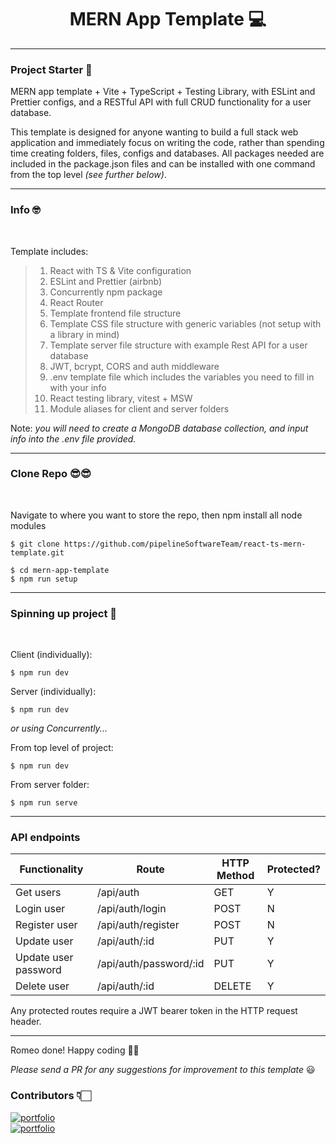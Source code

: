 <div id="header" align="center">
<h1>
MERN App Template 💻
</h1>
</div>

---

### Project Starter 🚀

MERN app template + Vite + TypeScript + Testing Library, with ESLint and Prettier configs, and a RESTful API with full CRUD functionality for a user database.

This template is designed for anyone wanting to build a full stack web application and immediately focus on writing the code, rather than spending time creating folders, files, configs and databases. All packages needed are included in the package.json files and can be installed with one command from the top level _(see further below)_.

---

### Info 🤓

<br>

Template includes:

> 1.  React with TS & Vite configuration
> 2.  ESLint and Prettier (airbnb)
> 3.  Concurrently npm package
> 4.  React Router
> 5.  Template frontend file structure
> 6.  Template CSS file structure with generic variables (not setup with a library in mind)
> 7.  Template server file structure with example Rest API for a user database
> 8.  JWT, bcrypt, CORS and auth middleware
> 9.  .env template file which includes the variables you need to fill in with your info
> 10. React testing library, vitest + MSW
> 11. Module aliases for client and server folders

Note: _you will need to create a MongoDB database collection, and input info into the .env file provided._

---

### Clone Repo 😎😎

<br>

Navigate to where you want to store the repo, then npm install all node modules

```
$ git clone https://github.com/pipelineSoftwareTeam/react-ts-mern-template.git

$ cd mern-app-template
$ npm run setup

```

---

### Spinning up project 🚗

<br>

Client (individually): <br>

```
$ npm run dev
```

Server (individually): <br>

```
$ npm run dev
```

_or using Concurrently..._ <br>

From top level of project:

```
$ npm run dev
```

From server folder:

```
$ npm run serve
```

---

### API endpoints

| Functionality        | Route                  | HTTP Method | Protected? |
| -------------------- | ---------------------- | ----------- | ---------- |
| Get users            | /api/auth              | GET         | Y          |
| Login user           | /api/auth/login        | POST        | N          |
| Register user        | /api/auth/register     | POST        | N          |
| Update user          | /api/auth/:id          | PUT         | Y          |
| Update user password | /api/auth/password/:id | PUT         | Y          |
| Delete user          | /api/auth/:id          | DELETE      | Y          |

Any protected routes require a JWT bearer token in the HTTP request header.

---

Romeo done! Happy coding 💪🏻

_Please send a PR for any suggestions for improvement to this template_ 😃

### Contributors 👇🏻

[![portfolio](https://img.shields.io/badge/oliver_jones-000?style=for-the-badge&logo=github&logoColor=white)](https://github.com/ojones44) <br/>
[![portfolio](https://img.shields.io/badge/rikie_patrick-000?style=for-the-badge&logo=github&logoColor=white)](https://github.com/1sAndZeros) <br/>
